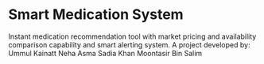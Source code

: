 # Smart Medication System
Instant medication recommendation tool with market pricing and availability comparison capability and smart alerting system.
A project developed by:
        Ummul Kainatt Neha
        Asma Sadia Khan
        Moontasir Bin Salim
